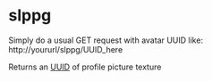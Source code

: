 # slppg

Simply do a usual GET request with avatar UUID like: http://yoururl/slppg/UUID_here

Returns an [UUID](http://wiki.secondlife.com/wiki/UUID) of profile picture texture
